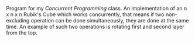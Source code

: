Program for my *Concurrent Programming* class. An implementation of an n x n x n Rubik's Cube which works concurrently, that means if two non-excluding operation can be done simultaneously, they are done at the same time. An example of such two operations is rotating first and second layer from the top.
